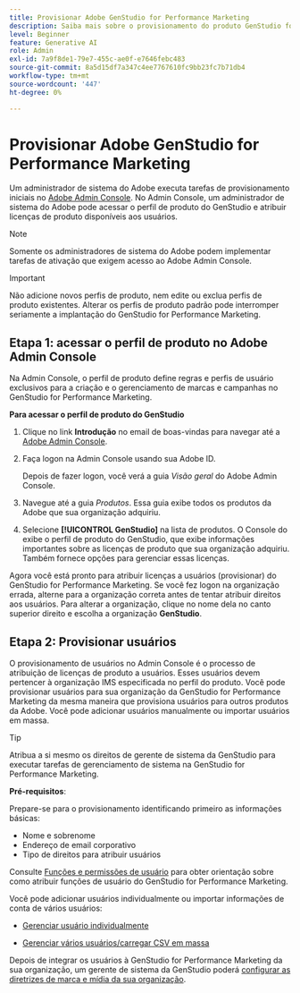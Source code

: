 ```yaml
---
title: Provisionar Adobe GenStudio for Performance Marketing
description: Saiba mais sobre o provisionamento do produto GenStudio for Performance Marketing.
level: Beginner
feature: Generative AI
role: Admin
exl-id: 7a9f8de1-79e7-455c-ae0f-e7646febc483
source-git-commit: 8a5d15df7a347c4ee7767610fc9bb23fc7b71db4
workflow-type: tm+mt
source-wordcount: '447'
ht-degree: 0%

---
```


# Provisionar Adobe GenStudio for Performance Marketing

Um administrador de sistema do Adobe executa tarefas de provisionamento iniciais no [Adobe Admin Console](https://helpx.adobe.com/br/enterprise/using/admin-console.html#Overview). No Admin Console, um administrador de sistema do Adobe pode acessar o perfil de produto do GenStudio e atribuir licenças de produto disponíveis aos usuários.

>[!NOTE]
>
>Somente os administradores de sistema do Adobe podem implementar tarefas de ativação que exigem acesso ao Adobe Admin Console.

>[!IMPORTANT]
>
>Não adicione novos perfis de produto, nem edite ou exclua perfis de produto existentes. Alterar os perfis de produto padrão pode interromper seriamente a implantação do GenStudio for Performance Marketing.

## Etapa 1: acessar o perfil de produto no Adobe Admin Console

Na Admin Console, o perfil de produto define regras e perfis de usuário exclusivos para a criação e o gerenciamento de marcas e campanhas no GenStudio for Performance Marketing.

**Para acessar o perfil de produto do GenStudio**

1. Clique no link **Introdução** no email de boas-vindas para navegar até a [Adobe Admin Console](https://helpx.adobe.com/br/enterprise/using/admin-console.html#Overview).

1. Faça logon na Admin Console usando sua Adobe ID.

   Depois de fazer logon, você verá a guia _Visão geral_ do Adobe Admin Console.

1. Navegue até a guia _Produtos_. Essa guia exibe todos os produtos da Adobe que sua organização adquiriu.

1. Selecione **[!UICONTROL GenStudio]** na lista de produtos. O Console do exibe o perfil de produto do GenStudio, que exibe informações importantes sobre as licenças de produto que sua organização adquiriu. Também fornece opções para gerenciar essas licenças.

Agora você está pronto para atribuir licenças a usuários (provisionar) do GenStudio for Performance Marketing. Se você fez logon na organização errada, alterne para a organização correta antes de tentar atribuir direitos aos usuários. Para alterar a organização, clique no nome dela no canto superior direito e escolha a organização **GenStudio**.

## Etapa 2: Provisionar usuários

O provisionamento de usuários no Admin Console é o processo de atribuição de licenças de produto a usuários. Esses usuários devem pertencer à organização IMS especificada no perfil do produto. Você pode provisionar usuários para sua organização da GenStudio for Performance Marketing da mesma maneira que provisiona usuários para outros produtos da Adobe. Você pode adicionar usuários manualmente ou importar usuários em massa.

>[!TIP]
>
>Atribua a si mesmo os direitos de gerente de sistema da GenStudio para executar tarefas de gerenciamento de sistema na GenStudio for Performance Marketing.

**Pré-requisitos**:

Prepare-se para o provisionamento identificando primeiro as informações básicas:

* Nome e sobrenome
* Endereço de email corporativo
* Tipo de direitos para atribuir usuários

Consulte [Funções e permissões de usuário](user-roles.md) para obter orientação sobre como atribuir funções de usuário do GenStudio for Performance Marketing.

Você pode adicionar usuários individualmente ou importar informações de conta de vários usuários:

* [Gerenciar usuário individualmente](https://helpx.adobe.com/br/enterprise/using/manage-users-individually.html#add-users)

* [Gerenciar vários usuários/carregar CSV em massa](https://helpx.adobe.com/br/enterprise/using/bulk-upload-users.html)

Depois de integrar os usuários à GenStudio for Performance Marketing da sua organização, um gerente de sistema da GenStudio poderá [configurar as diretrizes de marca e mídia da sua organização](get-started.md).
